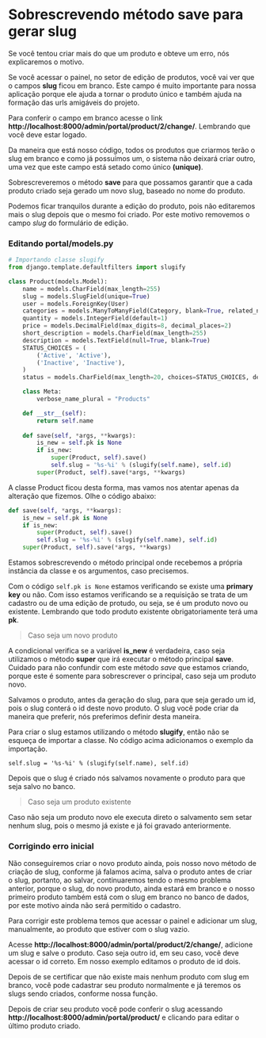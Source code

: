 # Sobrescrevendo método save para gerar slug

Se você tentou criar mais do que um produto e obteve um erro, nós explicaremos o motivo.

Se você acessar o painel, no setor de edição de produtos, você vai ver que o campos **slug** ficou em branco. Este campo é muito importante para nossa aplicação porque ele ajuda a tornar o produto único e também ajuda na formação das urls amigáveis do projeto.

Para conferir o campo em branco acesse o link **http://localhost:8000/admin/portal/product/2/change/**. Lembrando que você deve estar logado.

Da maneira que está nosso código, todos os produtos que criarmos terão o slug em branco e como já possuímos um, o sistema não deixará criar outro, uma vez que este campo está setado como único **(unique)**.

Sobrescreveremos o método **save** para que possamos garantir que a cada produto criado seja gerado um novo slug, baseado no nome do produto. 

Podemos ficar tranquilos durante a edição do produto, pois não editaremos mais o slug depois que o mesmo foi criado. Por este motivo removemos o campo *slug* do formulário de edição.

### Editando portal/models.py

```python
# Importando classe slugify
from django.template.defaultfilters import slugify

class Product(models.Model):
    name = models.CharField(max_length=255)
    slug = models.SlugField(unique=True)
    user = models.ForeignKey(User)
    categories = models.ManyToManyField(Category, blank=True, related_name='categories')
    quantity = models.IntegerField(default=1)
    price = models.DecimalField(max_digits=8, decimal_places=2)
    short_description = models.CharField(max_length=255)
    description = models.TextField(null=True, blank=True)
    STATUS_CHOICES = (
        ('Active', 'Active'),
        ('Inactive', 'Inactive'),
    )
    status = models.CharField(max_length=20, choices=STATUS_CHOICES, default="Inactive")

    class Meta:
        verbose_name_plural = "Products"

    def __str__(self):
        return self.name
    
    def save(self, *args, **kwargs):
        is_new = self.pk is None
        if is_new:
            super(Product, self).save()
            self.slug = '%s-%i' % (slugify(self.name), self.id)
        super(Product, self).save(*args, **kwargs)
```

A classe Product ficou desta forma, mas vamos nos atentar apenas da alteração que fizemos. Olhe o código abaixo:

```python
def save(self, *args, **kwargs):
	is_new = self.pk is None
	if is_new:
	    super(Product, self).save()
	    self.slug = '%s-%i' % (slugify(self.name), self.id)
	super(Product, self).save(*args, **kwargs)
```

Estamos sobrescrevendo o método principal onde recebemos a própria instância da classe e os argumentos, caso precisemos.

Com o código `self.pk is None` estamos verificando se existe uma **primary key** ou não. Com isso estamos verificando se a requisição se trata de um cadastro ou de uma edição de protudo, ou seja, se é um produto novo ou existente. Lembrando que todo produto existente obrigatoriamente terá uma **pk**.

> Caso seja um novo produto

A condicional verifica se a variável **is_new** é verdadeira, caso seja utilizamos o método **super** que irá executar o método principal **save**. Cuidado para não confundir com este método *save* que estamos criando, porque este é somente para sobrescrever o principal, caso seja um produto novo.

Salvamos o produto, antes da geração do slug, para que seja gerado um id, pois o slug conterá o id deste novo produto. O slug você pode criar da maneira que preferir, nós preferimos definir desta maneira.

Para criar o slug estamos utilizando o método **slugify**, então não se esqueça de importar a classe. No código acima adicionamos o exemplo da importação.

`self.slug = '%s-%i' % (slugify(self.name), self.id)`

Depois que o slug é criado nós salvamos novamente o produto para que seja salvo no banco.

> Caso seja um produto existente

Caso não seja um produto novo ele executa direto o salvamento sem setar nenhum slug, pois o mesmo já existe e já foi gravado anteriormente.

### Corrigindo erro inicial

Não conseguiremos criar o novo produto ainda, pois nosso novo método de criação de slug, conforme já falamos acima, salva o produto antes de criar o slug, portanto, ao salvar, continuaremos tendo o mesmo problema anterior, porque o slug, do novo produto, ainda estará em branco e o nosso primeiro produto também está com o slug em branco no banco de dados, por este motivo ainda não será permitido o cadastro.

Para corrigir este problema temos que acessar o painel e adicionar um slug, manualmente, ao produto que estiver com o slug vazio.

Acesse **http://localhost:8000/admin/portal/product/2/change/**, adicione um slug e salve o produto. Caso seja outro id, em seu caso, você deve acessar o id correto. Em nosso exemplo editamos o produto de id dois.

Depois de se certificar que não existe mais nenhum produto com slug em branco, você pode cadastrar seu produto normalmente e já teremos os slugs sendo criados, conforme nossa função.

Depois de criar seu produto você pode conferir o slug acessando **http://localhost:8000/admin/portal/product/** e clicando para editar o último produto criado.